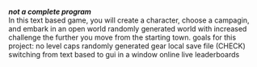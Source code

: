 ***not a complete program***     
In this text based game, you will create a character, choose a campagin, and embark in an open world randomly generated world with increased challenge the further you move from the starting town.
goals for this project:
  no level caps
  randomly generated gear
  local save file (CHECK)
  switching from text based to gui in a window
  online live leaderboards
